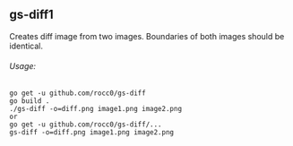 ## gs-diff1
Creates diff image from two images. Boundaries of both images should be identical.

###### Usage:
    go get -u github.com/rocc0/gs-diff
    go build .
    ./gs-diff -o=diff.png image1.png image2.png 
    or 
    go get -u github.com/rocc0/gs-diff/...
    gs-diff -o=diff.png image1.png image2.png 
